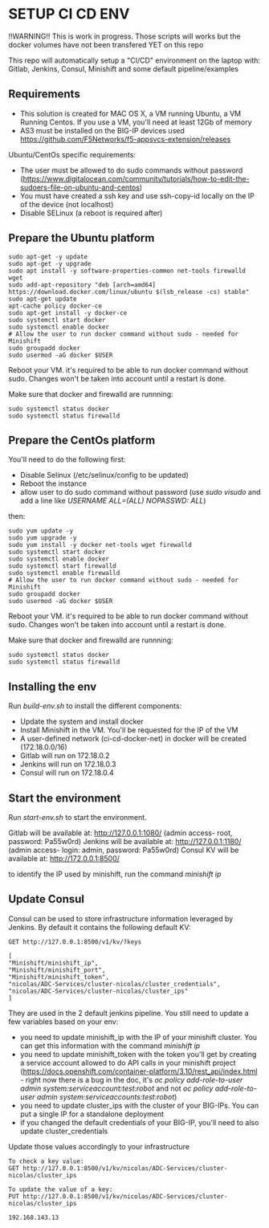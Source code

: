 SETUP CI CD ENV
===============

!!WARNING!! This is work in progress. Those scripts will works but the docker volumes have not been
    transfered YET on this repo

This repo will automatically setup a "CI/CD" environment on the laptop with: Gitlab, Jenkins, Consul, Minishift and some default pipeline/examples

Requirements
------------

* This solution is created for MAC OS X, a VM running Ubuntu, a VM Running Centos. If you use a VM, you'll need at least 12Gb of memory
* AS3 must be installed on the BIG-IP devices used <https://github.com/F5Networks/f5-appsvcs-extension/releases>

Ubuntu/CentOs specific requirements:

* The user must be allowed to do sudo commands without password                            (<https://www.digitalocean.com/community/tutorials/how-to-edit-the-sudoers-file-on-ubuntu-and-centos>)
* You must have created a ssh key and use ssh-copy-id locally on the IP of the device (not localhost)
* Disable SELinux (a reboot is required after)

Prepare the Ubuntu platform
---------------------------

    sudo apt-get -y update
    sudo apt-get -y upgrade
    sudo apt install -y software-properties-common net-tools firewalld wget
    sudo add-apt-repository "deb [arch=amd64] https://download.docker.com/linux/ubuntu $(lsb_release -cs) stable"
    sudo apt-get update
    apt-cache policy docker-ce
    sudo apt-get install -y docker-ce
    sudo systemctl start docker
    sudo systemctl enable docker
    # Allow the user to run docker command without sudo - needed for Minishift
    sudo groupadd docker
    sudo usermod -aG docker $USER

Reboot your VM. it's required to be able to run docker command without sudo. Changes won't be taken
into account until a restart is done.

Make sure that docker and firewalld are runnning:

    sudo systemctl status docker
    sudo systemctl status firewalld

Prepare the CentOs platform
---------------------------

You'll need to do the following first:

* Disable Selinux (/etc/selinux/config to be updated)
* Reboot the instance
* allow user to do sudo command without password (use *sudo visudo* and add a line like *USERNAME ALL=(ALL)       NOPASSWD: ALL*)

then:

    sudo yum update -y
    sudo yum upgrade -y
    sudo yum install -y docker net-tools wget firewalld
    sudo systemctl start docker
    sudo systemctl enable docker
    sudo systemctl start firewalld
    sudo systemctl enable firewalld
    # Allow the user to run docker command without sudo - needed for Minishift
    sudo groupadd docker
    sudo usermod -aG docker $USER

Reboot your VM. it's required to be able to run docker command without sudo. Changes won't be taken
into account until a restart is done.

Make sure that docker and firewalld are runnning:

    sudo systemctl status docker
    sudo systemctl status firewalld

Installing the env
------------------

Run *build-env.sh* to install the different components:

* Update the system and install docker
* Install Minishift in the VM. You'll be requested for the IP of the VM
* A user-defined network (ci-cd-docker-net) in docker will be created (172.18.0.0/16)
* Gitlab will run on 172.18.0.2
* Jenkins will run on 172.18.0.3
* Consul will run on 172.18.0.4

Start the environment
---------------------

Run *start-env.sh* to start the environment.

Gitlab will be available at: <http://127.0.0.1:1080/> (admin access- root, password: Pa55w0rd)
Jenkins will be available at: <http://127.0.0.1:1180/> (admin access- login: admin, password: Pa55w0rd)
Consul KV will be available at: <http://172.0.0.1:8500/>

to identify the IP used by minishift, run the command *minishift ip*

Update Consul
-------------

Consul can be used to store infrastructure information leveraged by Jenkins. By default it contains the following default KV:

    GET http://127.0.0.1:8500/v1/kv/?keys

    [
    "Minishift/minishift_ip",
    "Minishift/minishift_port",
    "Minishift/minishift_token",
    "nicolas/ADC-Services/cluster-nicolas/cluster_credentials",
    "nicolas/ADC-Services/cluster-nicolas/cluster_ips"
    ]

They are used in the 2 default jenkins pipeline. You still need to update a few variables based on your env:

* you need to update minishift_ip with the IP of your minishift cluster. You can get this information with the command *minishift ip*
* you need to update minishift_token with the token you'll get by creating a service account allowed to do API calls in your minishift project (<https://docs.openshift.com/container-platform/3.10/rest_api/index.html> - right now there is a bug in the doc, it's *oc policy add-role-to-user admin system:serviceaccount:test:robot* and not *oc policy add-role-to-user admin system:serviceaccounts:test:robot*)
* you need to update cluster_ips with the cluster of your BIG-IPs. You can put a single IP for a standalone deployment
* if you changed the default credentials of your BIG-IP, you'll need to also update cluster_credentials

Update those values accordingly to your infrastructure

    To check a key value:
    GET http://127.0.0.1:8500/v1/kv/nicolas/ADC-Services/cluster-nicolas/cluster_ips

    To update the value of a key:
    PUT http://127.0.0.1:8500/v1/kv/nicolas/ADC-Services/cluster-nicolas/cluster_ips

    192.168.143.13
